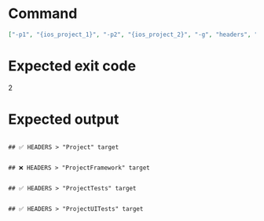 # Command
```json
["-p1", "{ios_project_1}", "-p2", "{ios_project_2}", "-g", "headers", "-f", "markdown"]
```

# Expected exit code
2

# Expected output
```

## ✅ HEADERS > "Project" target


## ❌ HEADERS > "ProjectFramework" target


## ✅ HEADERS > "ProjectTests" target


## ✅ HEADERS > "ProjectUITests" target



```
